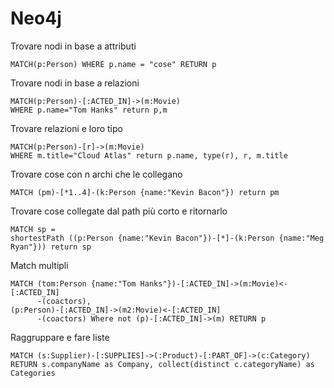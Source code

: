 # Neo4j

Trovare nodi in base a attributi

```
MATCH(p:Person) WHERE p.name = "cose" RETURN p
```

Trovare nodi in base a relazioni

```
MATCH(p:Person)-[:ACTED_IN]->(m:Movie) 
WHERE p.name="Tom Hanks" return p,m
```

Trovare relazioni e loro tipo

```
MATCH(p:Person)-[r]->(m:Movie) 
WHERE m.title="Cloud Atlas" return p.name, type(r), r, m.title
```

Trovare cose con n archi che le collegano

```
MATCH (pm)-[*1..4]-(k:Person {name:"Kevin Bacon"}) return pm
```

Trovare cose collegate dal path più corto e ritornarlo

```
MATCH sp = 
shortestPath ((p:Person {name:"Kevin Bacon"})-[*]-(k:Person {name:"Meg Ryan"})) return sp
```

Match multipli

```
MATCH (tom:Person {name:"Tom Hanks"})-[:ACTED_IN]->(m:Movie)<-[:ACTED_IN]
      -(coactors), 
(p:Person)-[:ACTED_IN]->(m2:Movie)<-[:ACTED_IN]
      -(coactors) Where not (p)-[:ACTED_IN]->(m) RETURN p
```

Raggruppare e fare liste

```
MATCH (s:Supplier)-[:SUPPLIES]->(:Product)-[:PART_OF]->(c:Category) 
RETURN s.companyName as Company, collect(distinct c.categoryName) as Categories
```





